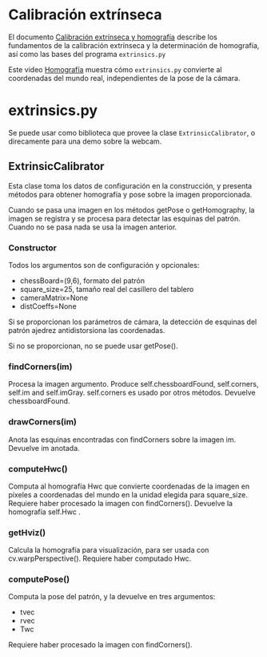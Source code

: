 # Calibración extrínseca

El documento [Calibración extrínseca y homografía](https://docs.google.com/document/d/1nhmtYOhzDWaSmLdVwkBU2KdvJJxvtFabnacuMqiCFtQ/edit?tab=t.0) describe los fundamentos de la calibración extrínseca y la determinación de homografía, así como las bases del programa `extrinsics.py` 

Este video [Homografía](https://drive.google.com/file/d/1JAagQMls_ECDpgrcRLa8eqzPiderIHhm/view?usp=drive_link) muestra cómo `extrinsics.py` convierte al coordenadas del mundo real, independientes de la pose de la cámara.

# extrinsics.py

Se puede usar como biblioteca que provee la clase `ExtrinsicCalibrator`, o direcamente para una demo sobre la webcam.

## ExtrinsicCalibrator
Esta clase toma los datos de configuración en la construcción, y presenta métodos para obtener homografía y pose sobre la imagen proporcionada.

Cuando se pasa una imagen en los métodos getPose o getHomography, la imagen se registra y se procesa para detectar las esquinas del patrón.  Cuando no se pasa nada se usa la imagen anterior.

### Constructor
Todos los argumentos son de configuración y opcionales:
- chessBoard=(9,6), formato del patrón
- square_size=25, tamaño real del casillero del tablero
- cameraMatrix=None
- distCoeffs=None

Si se proporcionan los parámetros de cámara, la detección de esquinas del patrón ajedrez antidistorsiona las coordenadas.

Si no se proporcionan, no se puede usar getPose().

### findCorners(im)
Procesa la imagen argumento.
Produce self.chessboardFound, self.corners, self.im and self.imGray.
self.corners es usado por otros métodos.
Devuelve chessboardFound.

### drawCorners(im)
Anota las esquinas encontradas con findCorners sobre la imagen im.
Devuelve im anotada.

### computeHwc()
Computa al homografía Hwc que convierte coordenadas de la imagen en píxeles a coordenadas del mundo en la unidad elegida para square_size.
Requiere haber procesado la imagen con findCorners().
Devuelve la homografía self.Hwc .

### getHviz()
Calcula la homografía para visualización, para ser usada con cv.warpPerspective().
Requiere haber computado Hwc.

### computePose()
Computa la pose del patrón, y la devuelve en tres argumentos:
- tvec
- rvec
- Twc

Requiere haber procesado la imagen con findCorners().
